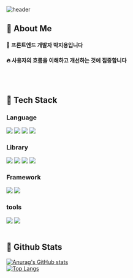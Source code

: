 <div>
  
  <!--Header-->
  ![header](https://capsule-render.vercel.app/api?type=waving&color=gradient&height=300&section=header&text=Welcome%20to%0AMy%20GitHub&fontSize=60)
  
</div>

<div>
  <!--Body-->
  
  ## 👀 About Me
  #### :raising_hand: 프론트엔드 개발자 박지용입니다 <br/>
  #### :fire: 사용자의 흐름을 이해하고 개선하는 것에 집중합니다 <br/>
  <br/>
  <br/>
  
  ## 🧱 Tech Stack
  ### Language
  <!--JavaScript-->
  <img src="https://img.shields.io/badge/JavaScript-F7DF1E?style=flat-square&logo=JavaScript&logoColor=white"/>
  <!--TypeScript-->
  <img src="https://img.shields.io/badge/Typescript-3178C6?style=flat-square&logo=Typescript&logoColor=white"/>
  <!--HTML5-->
  <img src="https://img.shields.io/badge/HTML5-E34F26?style=flat-square&logo=HTML5&logoColor=white"/>
  <!--CSS-->
  <img src="https://img.shields.io/badge/CSS3-1572B6?style=flat-square&logo=CSS3&logoColor=white"/>
  <br/>
  
  ### Library
 <!--React-->
  <img src="https://img.shields.io/badge/React-61DAFB?style=flat-square&logo=React&logoColor=white&Color=white"/>
  <!--axios-->
  <img src="https://img.shields.io/badge/Axios-5A29E4?style=flat-square&logo=axios&logoColor=white"/>
  <!--react-query-->
  <img src="https://img.shields.io/badge/Reactquery-FF4154?style=flat-square&logo=reactquery&logoColor=white"/>
  <!--zustand-->
  <img src="https://img.shields.io/badge/Zustand-F7931A?style=flat-square&logoColor=white"/>
  
  <br/>
  
  ### Framework
  <!--Next.js-->
  <img src="https://img.shields.io/badge/Next js-000000?style=flat-square&logo=nextdotjs&logoColor=white"/>
  <!--Expo-->
  <img src="https://img.shields.io/badge/Expo-1C2024?style=flat-square&logo=expo&logoColor=white"/>
  
  <br/>
  
  ### tools
  <!--notion-->
  <img src="https://img.shields.io/badge/Notion-d9d9d9?style=flat-square&logo=notion&logoColor=000000"/>
  <!--github-->
  <img src="https://img.shields.io/badge/Github-000000?style=flat-square&logo=github&logoColor=white"/>
  
  <br/>
  <br/>
  
  ## 🤔 Github Stats
  [![Anurag's GitHub stats](https://github-readme-stats.vercel.app/api?username=jiyong0106)](https://github.com/anuraghazra/github-readme-stats)
  <br/>
  [![Top Langs](https://github-readme-stats.vercel.app/api/top-langs/?username=jiyong0106)](https://github.com/anuraghazra/github-readme-stats)
  
</div>

<!--
**jiyong0106/jiyong0106** is a ✨ _special_ ✨ repository because its `README.md` (this file) appears on your GitHub profile.

Here are some ideas to get you started:
- Hi there 👋
- 🔭 I’m currently working on ...
- 🌱 I’m currently learning ...
- 👯 I’m looking to collaborate on ...
- 🤔 I’m looking for help with ...
- 💬 Ask me about ...
- 📫 How to reach me: ...
- 😄 Pronouns: ...
- ⚡ Fun fact: ...
-->
